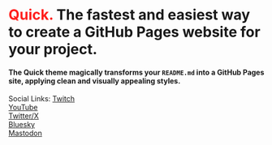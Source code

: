 # <span style="color: #ff201e">Quick.</span> The fastest and easiest way to&nbsp;create a&nbsp;GitHub Pages website for your project.
#### The Quick theme magically transforms your `README.md` into a GitHub Pages site, applying clean and visually appealing styles.

Social Links: 
<a href="#">Twitch</a><br>
<a href="#">YouTube</a><br>
<a href="#">Twitter/X</a><br>
<a href="#">Bluesky</a><br>
<a href="#">Mastodon</a>
